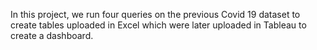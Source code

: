 In this project, we run four queries on the previous Covid 19 dataset to create tables uploaded in Excel which were later uploaded in Tableau to create a dashboard.
